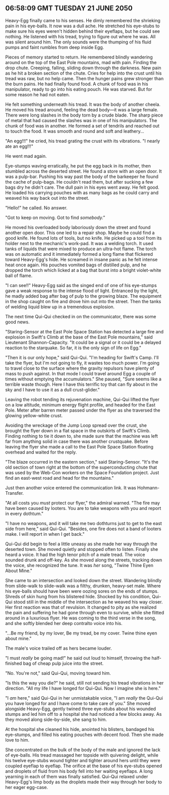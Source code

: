 ## 06:58:09 GMT TUESDAY 21 JUNE 2050
Heavy-Egg finally came to his senses. He dimly remembered the shrieking pain in his eye-balls. It now was a dull ache. He stretched his eye-stubs to make sure his eyes weren't hidden behind their eyeflaps, but he could see nothing. He listened with his tread, trying to figure out where he was. All was silent around him. The only sounds were the thumping of his fluid pumps and faint rumbles from deep inside Egg.

Pieces of memory started to return. He remembered blindly wandering around on the top of the East Pole mountains, mad with pain. Finding the drop chute. Creeping, falling, sliding down through the darkness. New pain as he hit a broken section of the chute. Cries for help into the crust until his tread was raw, but no help came. Then the hunger pains grew stronger than the burn pains. He had finally found food. A chunk of food was in his manipulator, ready to go into his eating pouch. He was starved. But for some reason he had not eaten.

He felt something underneath his tread. It was the body of another cheela. He moved his tread around, feeling the dead body&mdash;it was a large female. There were long slashes in the body torn by a crude blade. The sharp piece of metal that had caused the slashes was in one of his manipulators. The chunk of food was in another. He formed a set of tendrils and reached out to touch the food. It was smooth and round and soft and leathery...

"An egg!!!" he cried, his tread grating the crust with its vibrations. "I nearly ate an egg!!!"

He went mad again.

Eye-stumps waving erratically, he put the egg back in its mother, then stumbled across the deserted street. He found a store with an open door. It was a pulp-bar. Pushing his way past the body of the barkeeper he found the cache of pulp-bags. He couldn't read them, but after sucking a few bags dry he didn't care. The dull pain in his eyes went away. He felt good. He loaded his carrying pouches with as many bags as he could carry and weaved his way back out into the street.

"Hello!" he called. No answer.

"Got to keep on moving. Got to find _somebody."_

He moved his overloaded body laboriously down the street and found another open door. This one led to a repair shop. Maybe he could find a good knife. He found lots of tools, but no knife. He picked up a tool from its holder next to the mechanic's work-pad. It was a welding torch. It used tanks of liquids that were mixed to produce an ultra-hot flame. The torch was on automatic and it immediately formed a long flame that flickered toward Heavy-Egg's hide. He screamed in insane panic as he felt intense heat once again. His pouches vomited bags of distilled pulp, and he dropped the torch which licked at a bag that burst into a bright violet-white ball of flame.

"I can see!!" Heavy-Egg said as the singed end of one of his eye-stumps gave a weak response to the intense flood of light. Entranced by the light, he madly added bag after bag of pulp to the growing blaze. The equipment in the shop caught on fire and drove him out into the street. Then the tanks of welding liquid blew up in a tremendous explosion.

The next time Qui-Qui checked in on the communicator, there was some good news.

"Staring-Sensor at the East Pole Space Station has detected a large fire and explosion in Swift's Climb at the base of the East Pole mountains," said Lieutenant Shannon-Capacity. "It could be a signal or it could be a delayed reaction to the starquake. So far, it is the only sign of life on Egg."

"Then it is our only hope," said Qui-Qui. "I'm heading for Swift's Camp. I'll take the flyer, but I'm not going to fly, it wastes too much power. I'm going to travel close to the surface where the gravity repulsors have plenty of mass to push against. In that mode I could travel around Egg a couple of times without emptying the accumulators." She paused, "Sure seems like a terrible waste though. Here I have this terrific toy that can fly about in the sky and I have to use it as a dull crust-glider."

Leaving the robot tending its rejuvenation machine, Qui-Qui lifted the flyer on a low altitude, minimum energy flight profile, and headed for the East Pole. Meter after barren meter passed under the flyer as she traversed the glowing yellow-white crust.

Avoiding the wreckage of the Jump Loop spread over the crust, she brought the flyer down in a flat space in the outskirts of Swift's Climb. Finding nothing to tie it down to, she made sure that the machine was left far from anything solid in case there was another crustquake. Before leaving the flyer she made a call to the East Pole Space Station floating overhead and waited for the reply.

"The blaze occurred in the eastern section," said Staring-Sensor. "It's the old section of town right at the bottom of the superconducting chute that was used by the Web-Con workers on the Space Foundation project. Just find an east-west road and head for the mountains."

Just then another voice entered the communication link. It was Hohmann-Transfer.

"At all costs you _must_ protect our flyer," the admiral warned. "The fire may have been caused by looters. You are to take weapons with you and report in every dothtum."

"I have no weapons, and it will take me two dothturns just to get to the east side from here," said Qui-Qui. "Besides, one fire does not a band of looters make. I will report in when I get back."

Qui-Qui did begin to feel a little uneasy as she made her way through the deserted town. She moved quietly and stopped often to listen. Finally she heard a voice. It had the high tenor pitch of a male tread. The voice sounded drunk and off-key. As she moved along the streets, tracking down the voice, she recognized the tune. It was _her_ song, "Twine Thine Eyen About Mine."

She came to an intersection and looked down the street. Wandering blindly from slide-walk to slide-walk was a filthy, drunken, heavy-set male. Where his eye-balls should have been were oozing sores on the ends of stumps. Shreds of skin hung from his blistered hide. Shocked by his condition, Qui-Qui stood still in the middle of the intersection as he weaved his way closer. Her first reaction was that of revulsion. It changed to pity as she realized the pain and suffering he had gone through even to survive, while she flitted around in a luxurious flyer. He was coming to the third verse in the song, and she softly blended her deep contralto voice into his.

"...Be my friend, by my lover, Be my tread, be my cover. Twine thine eyen about mine."

The male's voice trailed off as hers became louder.

"I must _really_ be going mad!" he said out loud to himself, throwing the half-finished bag of cheap pulp juice into the street.

"No. You're not," said Qui-Qui, moving toward him.

"Is this the way you die?" he said, still not sending his tread vibrations in her direction. "All my life I have longed for Qui-Qui. Now I imagine she is here."

"I _am_ here," said Qui-Qui in her unmistakable voice, "I am _really_ the Qui-Qui you have longed for and I have come to take care of you." She moved alongside Heavy-Egg, gently twined three eye-stubs about his wounded stumps and led him off to a hospital she had noticed a few blocks away. As they moved along side-by-side, she sang to him.

At the hospital she cleaned his hide, anointed his blisters, bandaged his eye-stumps, and filled his eating pouches with decent food. Then she made love to him.

She concentrated on the bulk of the body of the male and ignored the lack of eye-balls. His tread massaged her topside with quivering delight, while his twelve eye-stubs wound tighter and tighter around hers until they were coupled eyeflap to eyeflap. The orifice at the base of his eye-stubs opened and droplets of fluid from his body fell into her waiting eyeflaps. A long yearning in each of them was finally satisfied. Qui-Qui relaxed under Heavy-Egg's limp body as the droplets made their way through her body to her eager egg-case.